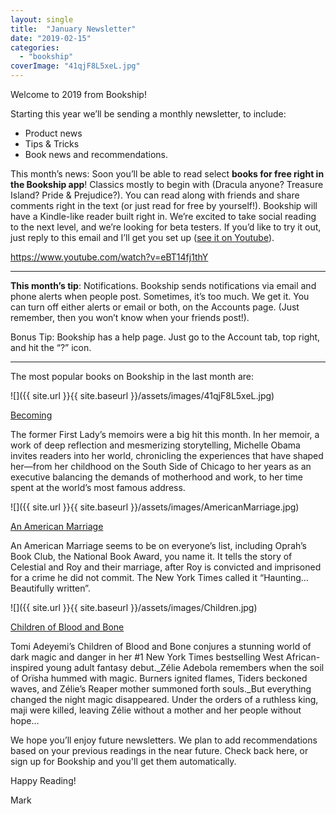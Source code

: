 ```yaml
---
layout: single
title:  "January Newsletter"
date: "2019-02-15"
categories: 
  - "bookship"
coverImage: "41qjF8L5xeL.jpg"
---
```


Welcome to 2019 from Bookship!

Starting this year we’ll be sending a monthly newsletter, to include:

- Product news
- Tips & Tricks
- Book news and recommendations.

This month’s news: Soon you’ll be able to read select **books for free right in the Bookship app**! Classics mostly to begin with (Dracula anyone? Treasure Island? Pride & Prejudice?). You can read along with friends and share comments right in the text (or just read for free by yourself!). Bookship will have a Kindle-like reader built right in. We’re excited to take social reading to the next level, and we’re looking for beta testers. If you’d like to try it out, just reply to this email and I’ll get you set up ([see it on Youtube](https://www.youtube.com/watch?v=eBT14fj1thY)).

https://www.youtube.com/watch?v=eBT14fj1thY

* * *

**This month’s tip**: Notifications. Bookship sends notifications via email and phone alerts when people post. Sometimes, it’s too much. We get it. You can turn off either alerts or email or both, on the Accounts page. (Just remember, then you won’t know when your friends post!).

Bonus Tip: Bookship has a help page. Just go to the Account tab, top right, and hit the “?” icon.

* * *

The most popular books on Bookship in the last month are:

![]({{ site.url }}{{ site.baseurl }}/assets/images/41qjF8L5xeL.jpg)

[Becoming](https://www.thehawaiiproject.com/book/Becoming--by--Michelle-Obama--393320)

The former First Lady’s memoirs were a big hit this month. In her memoir, a work of deep reflection and mesmerizing storytelling, Michelle Obama invites readers into her world, chronicling the experiences that have shaped her—from her childhood on the South Side of Chicago to her years as an executive balancing the demands of motherhood and work, to her time spent at the world’s most famous address.

![]({{ site.url }}{{ site.baseurl }}/assets/images/AmericanMarriage.jpg)

[An American Marriage](https://www.thehawaiiproject.com/book/An-American-Marriage-A-Novel--by--Tayari-Jones--306922)

An American Marriage seems to be on everyone’s list, including Oprah’s Book Club, the National Book Award, you name it. It tells the story of Celestial and Roy and their marriage, after Roy is convicted and imprisoned for a crime he did not commit. The New York Times called it “Haunting…Beautifully written”.

![]({{ site.url }}{{ site.baseurl }}/assets/images/Children.jpg)

[Children of Blood and Bone](https://www.thehawaiiproject.com/book/Children-of-Blood-and-Bone--by--Tomi-Adeyemi--333950)

Tomi Adeyemi’s Children of Blood and Bone conjures a stunning world of dark magic and danger in her #1 New York Times bestselling West African-inspired young adult fantasy debut._Zélie Adebola remembers when the soil of Orïsha hummed with magic. Burners ignited flames, Tiders beckoned waves, and Zélie’s Reaper mother summoned forth souls._But everything changed the night magic disappeared. Under the orders of a ruthless king, maji were killed, leaving Zélie without a mother and her people without hope…

We hope you’ll enjoy future newsletters. We plan to add recommendations based on your previous readings in the near future. Check back here, or sign up for Bookship and you'll get them automatically.

Happy Reading!

Mark
